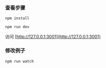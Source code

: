 ### 查看步骤
`npm install`

`npm run dev`

访问 [http://127.0.0.1:3001](http://127.0.0.1:3001)

### 修改例子
`npm run watch`